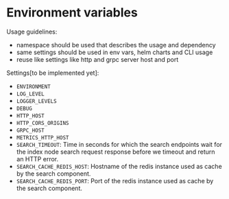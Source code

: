 # Environment variables

Usage guidelines:
- namespace should be used that describes the usage and dependency
- same settings should be used in env vars, helm charts and CLI usage
- reuse like settings like http and grpc server host and port


Settings[to be implemented yet]:
- `ENVIRONMENT`
- `LOG_LEVEL`
- `LOGGER_LEVELS`
- `DEBUG`
- `HTTP_HOST`
- `HTTP_CORS_ORIGINS`
- `GRPC_HOST`
- `METRICS_HTTP_HOST`
- `SEARCH_TIMEOUT`: Time in seconds for which the search endpoints wait for the index node search request response before we timeout and return an HTTP error.
- `SEARCH_CACHE_REDIS_HOST`: Hostname of the redis instance used as cache by the search component.
- `SEARCH_CACHE_REDIS_PORT`: Port of the redis instance used as cache by the search component.
